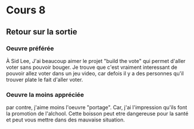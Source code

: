 # Cours 8
## Retour sur la sortie

### Oeuvre préférée
À Sid Lee, J'ai beaucoup aimer le projet "build the vote"  qui permet d'aller voter sans pouvoir bouger. Je trouve que c'est vraiment interessant de pouvoir allez voter dans un jeu video, car defois il y a des personnes qu'il trouver plate le fait d'aller voter.


### Oeuvre la moins appréciée
par contre, j'aime moins l'oeuvre "portage". Car, j'ai l'impression qu'ils font la promotion de l'alchool. Cette boisson peut etre dangereuse pour la santé et peut vous mettre dans des mauvaise situation.


